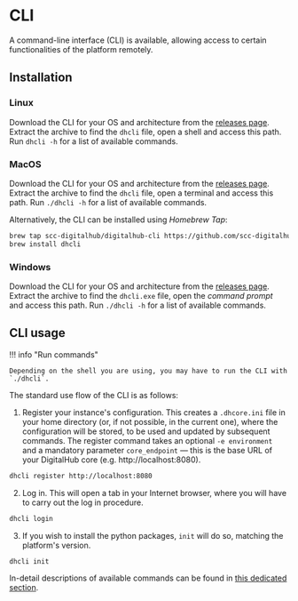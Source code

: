 # CLI

A command-line interface (CLI) is available, allowing access to certain functionalities of the platform remotely.

## Installation

### Linux

Download the CLI for your OS and architecture from the [releases page](https://github.com/scc-digitalhub/digitalhub-cli/releases). Extract the archive to find the `dhcli` file, open a shell and access this path. Run `dhcli -h` for a list of available commands.

### MacOS

Download the CLI for your OS and architecture from the [releases page](https://github.com/scc-digitalhub/digitalhub-cli/releases). Extract the archive to find the `dhcli` file, open a terminal and access this path. Run `./dhcli -h` for a list of available commands.

Alternatively, the CLI can be installed using *Homebrew Tap*:

``` sh
brew tap scc-digitalhub/digitalhub-cli https://github.com/scc-digitalhub/digitalhub-cli
brew install dhcli
```

### Windows

Download the CLI for your OS and architecture from the [releases page](https://github.com/scc-digitalhub/digitalhub-cli/releases). Extract the archive to find the `dhcli.exe` file, open the *command prompt* and access this path. Run `./dhcli -h` for a list of available commands.

## CLI usage

!!! info "Run commands"

    Depending on the shell you are using, you may have to run the CLI with `./dhcli`.

The standard use flow of the CLI is as follows:

1. Register your instance's configuration. This creates a `.dhcore.ini` file in your home directory (or, if not possible, in the current one), where the configuration will be stored, to be used and updated by subsequent commands. The register command takes an optional `-e environment ` and a mandatory parameter `core_endpoint` — this is the base URL of your DigitalHub core (e.g. http://localhost:8080).

``` sh
dhcli register http://localhost:8080
```

2. Log in. This will open a tab in your Internet browser, where you will have to carry out the log in procedure.

``` sh
dhcli login
```

3. If you wish to install the python packages, `init` will do so, matching the platform's version.

``` sh
dhcli init
```

In-detail descriptions of available commands can be found in [this dedicated section](../cli/commands.md).